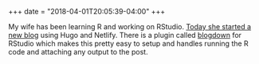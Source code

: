 +++
date = "2018-04-01T20:05:39-04:00"
+++

My wife has been learning R and working on RStudio. [Today she started a new blog](https://thedatawitch.com) using Hugo and Netlify. There is a plugin called [blogdown](https://bookdown.org/yihui/blogdown/) for RStudio which makes this pretty easy to setup and handles running the R code and attaching any output to the post.